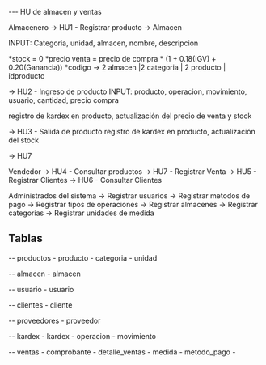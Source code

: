 --- HU de almacen y ventas

Almacenero
-> HU1 - Registrar producto -> Almacen

INPUT: Categoria, unidad, almacen, nombre, descripcion

*stock = 0
*precio venta = precio de compra * (1 + 0.18(IGV) + 0.20(Ganancia))
*codigo -> 2 almacen |2 categoria | 2 producto | idproducto 

-> HU2 - Ingreso de producto 
INPUT: producto, operacion, movimiento, usuario, cantidad, precio compra

registro de kardex
en producto, actualización del precio de venta y stock

-> HU3 - Salida de producto
registro de kardex
en producto, actualización del stock

-> HU7

Vendedor
-> HU4 - Consultar productos 
-> HU7 - Registrar Venta 
-> HU5 - Registrar Clientes
-> HU6 - Consultar Clientes


Administrados del sistema
-> Registrar usuarios 
-> Registrar metodos de pago
-> Registrar tipos de operaciones
-> Registrar almacenes
-> Registrar categorias
-> Registrar unidades de medida







## Tablas
-- productos
    - producto
    - categoria
    - unidad

-- almacen
    - almacen
    

-- usuario
    - usuario
    
-- clientes
    - cliente

-- proveedores
    - proveedor

-- kardex
    - kardex
    - operacion
    - movimiento

-- ventas
    - comprobante
    - detalle_ventas
    - medida
    - metodo_pago
    - 